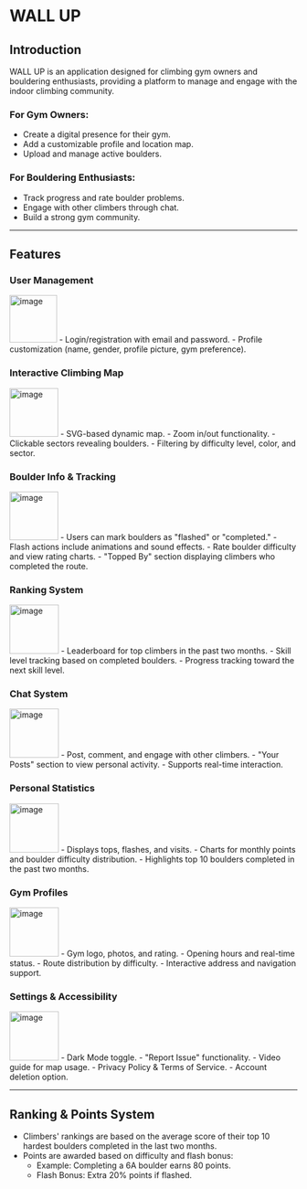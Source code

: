 # WALL UP

## Introduction
WALL UP is an application designed for climbing gym owners and bouldering enthusiasts, providing a platform to manage and engage with the indoor climbing community.

### For Gym Owners:
- Create a digital presence for their gym.
- Add a customizable profile and location map.
- Upload and manage active boulders.

### For Bouldering Enthusiasts:
- Track progress and rate boulder problems.
- Engage with other climbers through chat.
- Build a strong gym community.

---



## Features

### User Management
<img width="83" alt="image" src="https://github.com/user-attachments/assets/77090057-9fa0-4a5d-890c-3c5b6b2346bf" />
- Login/registration with email and password.
- Profile customization (name, gender, profile picture, gym preference).

### Interactive Climbing Map
<img width="85" alt="image" src="https://github.com/user-attachments/assets/3187b76f-f542-49ea-a9dd-02ce3ed02c38" />
- SVG-based dynamic map.
- Zoom in/out functionality.
- Clickable sectors revealing boulders.
- Filtering by difficulty level, color, and sector.

### Boulder Info & Tracking
<img width="85" alt="image" src="https://github.com/user-attachments/assets/a0787f74-6741-41cb-a24d-59ae2b786f96" />
- Users can mark boulders as "flashed" or "completed."
- Flash actions include animations and sound effects.
- Rate boulder difficulty and view rating charts.
- "Topped By" section displaying climbers who completed the route.

### Ranking System
<img width="86" alt="image" src="https://github.com/user-attachments/assets/5a5e5ec4-99c1-4749-af2f-1c805113114e" />
- Leaderboard for top climbers in the past two months.
- Skill level tracking based on completed boulders.
- Progress tracking toward the next skill level.

### Chat System
<img width="86" alt="image" src="https://github.com/user-attachments/assets/62a4b2e6-4d83-4ac7-b0c6-eff2290af14a" />
- Post, comment, and engage with other climbers.
- "Your Posts" section to view personal activity.
- Supports real-time interaction.

### Personal Statistics
<img width="86" alt="image" src="https://github.com/user-attachments/assets/61c9e07c-ab9f-45f5-af9b-9447a7fcb4c0" />
- Displays tops, flashes, and visits.
- Charts for monthly points and boulder difficulty distribution.
- Highlights top 10 boulders completed in the past two months.

### Gym Profiles
<img width="86" alt="image" src="https://github.com/user-attachments/assets/bf1730d2-22cb-4736-81a7-6e29b5b97632" />
- Gym logo, photos, and rating.
- Opening hours and real-time status.
- Route distribution by difficulty.
- Interactive address and navigation support.

### Settings & Accessibility
<img width="86" alt="image" src="https://github.com/user-attachments/assets/a13149b9-25e1-4b37-8f8c-958a2ae5b31d" />
- Dark Mode toggle.
- "Report Issue" functionality.
- Video guide for map usage.
- Privacy Policy & Terms of Service.
- Account deletion option.

---

## Ranking & Points System
- Climbers' rankings are based on the average score of their top 10 hardest boulders completed in the last two months.
- Points are awarded based on difficulty and flash bonus:
  - Example: Completing a 6A boulder earns 80 points.
  - Flash Bonus: Extra 20% points if flashed.


